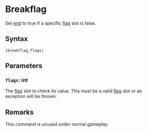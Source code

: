 # Breakflag

Set [end](End.md) to true if a specific [flag](../../Flags%20arrays/flags.md) slot is false.

## Syntax

````
|breakflag,flags|
````

## Parameters

### `flags`: int

The [flag](../../Flags%20arrays/flags.md) slot to check its value. This must be a valid [flag](../../Flags%20arrays/flags.md) slot or an exception will be thrown.

## Remarks

This command is unused under normal gameplay.
